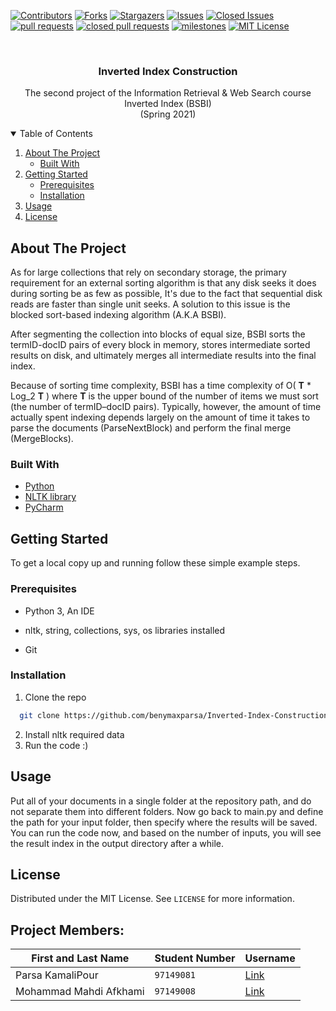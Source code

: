 
[![Contributors][contributors-shield]][contributors-url]
[![Forks][forks-shield]][forks-url]
[![Stargazers][stars-shield]][stars-url]
[![Issues][issues-shield]][issues-url]
[![Closed Issues][issues-closed-shield]][issues-closed-url]
[![pull requests][pull-req-shield]][pull-req-url]
[![closed pull requests][pull-closed-shield]][pull-closed-url]
[![milestones][milestones-shield]][milestones-url]
[![MIT License][license-shield]][license-url]



<br />
<p align="center">
  
  <h3 align="center">Inverted Index Construction</h3>

  <p align="center">
    The second project of the Information Retrieval & Web Search course  
  <br />
    Inverted Index (BSBI) 
    <br />
    (Spring 2021)
<br />

  

<!-- TABLE OF CONTENTS -->
<details open="open">
  <summary>Table of Contents</summary>
  <ol>
    <li>
      <a href="#about-the-project">About The Project</a>
      <ul>
        <li><a href="#built-with">Built With</a></li>
      </ul>
    </li>
    <li>
      <a href="#getting-started">Getting Started</a>
      <ul>
        <li><a href="#prerequisites">Prerequisites</a></li>
        <li><a href="#installation">Installation</a></li>
      </ul>
    </li>
    <li><a href="#usage">Usage</a></li>
    <li><a href="#license">License</a></li>
  </ol>
</details>



<!-- ABOUT THE PROJECT -->
## About The Project

As for large collections that rely on secondary storage, the primary requirement for an external sorting algorithm is that any disk seeks it does during sorting be as few as possible, It's due to the fact that sequential disk reads are faster than single unit seeks.  A solution to this issue is the blocked sort-based indexing algorithm (A.K.A BSBI).  

After segmenting the collection into blocks of equal size, BSBI sorts the termID-docID pairs of every block in memory, stores intermediate sorted results on disk, and ultimately merges all intermediate results into the final index.

Because of sorting time complexity, BSBI has a time complexity of O( **T** * Log_2 **T** ) where **T** is the upper bound of the number of items we must sort (the number of termID–docID pairs). Typically, however, the amount of time actually spent indexing depends largely on the amount of time it takes to parse the documents (ParseNextBlock) and perform the final merge (MergeBlocks).  


### Built With


* [Python](https://www.python.org)
* [NLTK library](https://www.nltk.org)
* [PyCharm](https://www.jetbrains.com/pycharm)



<!-- GETTING STARTED -->
## Getting Started

To get a local copy up and running follow these simple example steps.

### Prerequisites

* Python 3, An IDE 

* nltk, string, collections, sys, os libraries installed

* Git

### Installation

1. Clone the repo
 ```sh
   git clone https://github.com/benymaxparsa/Inverted-Index-Construction.git
 ```
2. Install nltk required data  
2. Run the code :) 



<!-- USAGE EXAMPLES -->
## Usage

Put all of your documents in a single folder at the repository path, and do not separate them into different folders. Now go back to main.py and define the path for your input folder, then specify where the results will be saved.  
You can run the code now, and based on the number of inputs, you will see the result index in the output directory after a while.


<!-- LICENSE -->
## License

Distributed under the MIT License. See `LICENSE` for more information.


  

## Project Members:  

First and Last Name | Student Number | Username
--- | --- | ---
Parsa KamaliPour | `97149081` | [Link](https://github.com/benymaxparsa)
Mohammad Mahdi Afkhami | `97149008`  | [Link](https://github.com/mohmehdi)





<!-- MARKDOWN LINKS & IMAGES -->
<!-- https://www.markdownguide.org/basic-syntax/#reference-style-links -->
[contributors-shield]: https://img.shields.io/github/contributors/benymaxparsa/Inverted-Index-Construction?style=for-the-badge
[contributors-url]: https://github.com/benymaxparsa/Inverted-Index-Construction/graphs/contributors
[forks-shield]: https://img.shields.io/github/forks/benymaxparsa/Inverted-Index-Construction?style=for-the-badge
[forks-url]: https://github.com/benymaxparsa/Inverted-Index-Construction/network/members
[stars-shield]: https://img.shields.io/github/stars/benymaxparsa/Inverted-Index-Construction?style=for-the-badge
[stars-url]: https://github.com/benymaxparsa/Inverted-Index-Construction/stargazers
[issues-shield]: https://img.shields.io/github/issues/benymaxparsa/Inverted-Index-Construction?style=for-the-badge
[issues-url]: https://github.com/benymaxparsa/Inverted-Index-Construction/issues
[issues-closed-shield]: https://img.shields.io/github/issues-closed/benymaxparsa/Inverted-Index-Construction?style=for-the-badge
[issues-closed-url]: https://github.com/benymaxparsa/Inverted-Index-Construction/issues?q=is%3Aissue+is%3Aclosed
[pull-req-shield]: https://img.shields.io/github/issues-pr/benymaxparsa/Inverted-Index-Construction?style=for-the-badge
[pull-req-url]: https://github.com/benymaxparsa/Inverted-Index-Construction/pulls
[pull-closed-shield]: https://img.shields.io/github/issues-pr-closed/benymaxparsa/Inverted-Index-Construction?style=for-the-badge
[pull-closed-url]: https://github.com/benymaxparsa/Inverted-Index-Construction/pulls?q=is%3Apr+is%3Aclosed
[milestones-shield]: https://img.shields.io/github/milestones/all/benymaxparsa/Inverted-Index-Construction?style=for-the-badge
[milestones-url]: https://github.com/benymaxparsa/Inverted-Index-Construction/milestones
[license-shield]: https://img.shields.io/github/license/benymaxparsa/Inverted-Index-Construction?style=for-the-badge
[license-url]: https://github.com/benymaxparsa/Inverted-Index-Construction/blob/main/LICENSE
